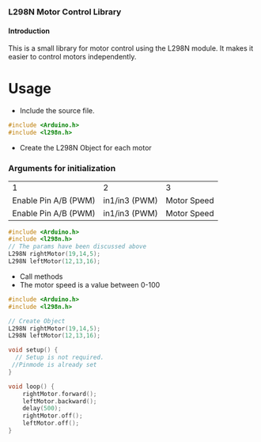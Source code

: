### L298N Motor Control Library

#### Introduction 
This is a small library for motor control using the L298N module. It makes it easier to control motors independently.

# Usage 
- Include the source file. 

```c++ 
#include <Arduino.h>
#include <l298n.h>

```
- Create the L298N Object for each motor 
### Arguments for initialization
<table>
  <tr>
    <td>1</td>
    <td>2</td>
    <td>3</td>

  <tr>
  <tr>
    <td>Enable Pin A/B (PWM)</td>
    <td>in1/in3 (PWM)</td>
    <td>Motor Speed</td>
  <tr>
    <tr>
    <td>Enable Pin A/B (PWM)</td>
    <td>in1/in3 (PWM)</td>
    <td>Motor Speed</td>
  <tr>
</table>

```c++
#include <Arduino.h>
#include <l298n.h>
// The params have been discussed above
L298N rightMotor(19,14,5);
L298N leftMotor(12,13,16);
```
- Call methods 
- The motor speed is a value between 0-100

```c++
#include <Arduino.h>
#include <l298n.h>

// Create Object
L298N rightMotor(19,14,5);
L298N leftMotor(12,13,16);

void setup() {
  // Setup is not required. 
 //Pinmode is already set
}

void loop() {
    rightMotor.forward();
    leftMotor.backward();
    delay(500);
    rightMotor.off();
    leftMotor.off();
}
```

